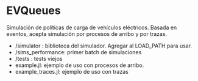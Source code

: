 # EVQueues

Simulación de políticas de carga de vehículos eléctricos. Basada en eventos, acepta simulación por procesos de arribo y por trazas.

* /simulator : biblioteca del simulador. Agregar al LOAD_PATH para usar.
* /sims_performance: primer batch de simulaciones
* /tests : tests viejos
* example.jl: ejemplo de uso con procesos de arribo.
* example_traces.jl: ejemplo de uso con trazas
